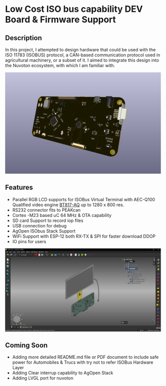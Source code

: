 # Low Cost ISO bus capability DEV Board  & Firmware Support

## Description

In this project, I attempted to design hardware that could be used with the ISO 11783 (ISOBUS) protocol, a CAN-based communication protocol used in agricultural machinery, or a subset of it. I aimed to integrate this design into the Nuvoton ecosystem, with which I am familiar with.


![Board](https://github.com/ihm3/ISO_VT/blob/main/doc/board.PNG?raw=true)

## Features

- Parallel RGB LCD supports for ISOBus Virtual Terminal with AEC-Q100 Qualified video engine [BT817-AQ](https://brtchip.com/product/bt817aq/) up to 1280 x 800 res.
- RS232 connector fits to PEAKcan
- Cortex -M23 based uC 64 MHz & OTA capability
- SD card Support to record iop files
- USB connection for debug
- AgOpen ISObus Stack Support
- WiFi Support with ESP-12 both RX-TX & SPI for faster download DDOP
- IO pins for users


![CAD](https://github.com/ihm3/ISO_VT/blob/main/doc/cad.PNG?raw=true)


## Coming Soon

- Adding more detailed README.md file or PDF document to include safe power for Automobiles & Trucs with try not to refer ISOBus Hardware Layer
- Adding Clear interrup capability to AgOpen Stack
- Adding LVGL port for nuvoton